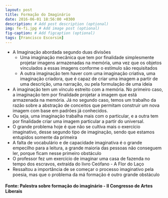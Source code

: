 ```yaml
---
layout: post
title: Formação do Imaginário
date: 2016-06-01 18:56:00 +0300
description: # Add post description (optional)
img: fe-fi.jpg # Add image post (optional)
fig-caption: # Add figcaption (optional)
tags: [Francisco Escorsim]
---
```



* A Imaginação abordada segundo duas divisões
  * Uma imaginação mecânica que tem por finalidade simplesmente projetar imagens armazenadas na memória, uma vez que os objetos vinculados a essas imagens conforme o estímulo são requisitados
  * A outra imaginação tem haver com uma imaginação criativa, uma imaginação criadora, que é capaz de criar uma imagem a partir de uma descrição, uma narração, ou pela formulação de uma ideia
* A imaginação tem um vínculo estreito com a memória. No primeiro caso, a imaginação tem por finalidade projetar a imagem que está armazenada na memória. Já no segundo caso, temos um trabalho da razão sobre a abstração de conceitos que permitam construir um nova imagem com base em padrões já conhecidos.
* Ou seja, uma imaginação trabalha mais com o particular, e a outra tem por finalidade criar uma imagem particular a partir do universal.
* O grande problema hoje é que não se cultiva mais o exercício imaginativo, desse segundo tipo de imaginação, sendo que estamos entupidos somente da primeira
* A falta de vocabulário e de capacidade imaginativa é o grande empecilho para a leitura, a grande maioria das pessoas não conseguem ler, porque ficam nesse primeiro obstáculo
* O professor fez um exercício de imaginar uma casa de fazenda no tempo dos escravos, extraída do livro Ceófano - A Flor do Laço
* Ressaltou a importância de se começar o processo imaginativo pela poesia, mas que o problema da má formação é outro grande obstáculo

#### Fonte: Palestra sobre formação do imaginário - II Congresso de Artes Liberais ####